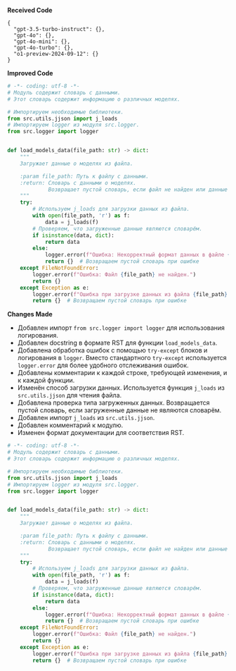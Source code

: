 **Received Code**

```
{
  "gpt-3.5-turbo-instruct": {},
  "gpt-4o": {},
  "gpt-4o-mini": {},
  "gpt-4o-turbo": {},
  "o1-preview-2024-09-12": {}
}
```

**Improved Code**

```python
# -*- coding: utf-8 -*-
# Модуль содержит словарь с данными.
# Этот словарь содержит информацию о различных моделях.

# Импортируем необходимые библиотеки.
from src.utils.jjson import j_loads
# Импортируем logger из модуля src.logger.
from src.logger import logger


def load_models_data(file_path: str) -> dict:
    """
    Загружает данные о моделях из файла.

    :param file_path: Путь к файлу с данными.
    :return: Словарь с данными о моделях.
             Возвращает пустой словарь, если файл не найден или данные некорректны.
    """
    try:
        # Используем j_loads для загрузки данных из файла.
        with open(file_path, 'r') as f:
            data = j_loads(f)
        # Проверяем, что загруженные данные являются словарём.
        if isinstance(data, dict):
            return data
        else:
            logger.error(f"Ошибка: Некорректный формат данных в файле {file_path}. Ожидается словарь.")
            return {}  # Возвращаем пустой словарь при ошибке
    except FileNotFoundError:
        logger.error(f"Ошибка: Файл {file_path} не найден.")
        return {}
    except Exception as e:
        logger.error(f"Ошибка при загрузке данных из файла {file_path}: {e}")
        return {}  # Возвращаем пустой словарь при ошибке

```

**Changes Made**

* Добавлен импорт `from src.logger import logger` для использования логирования.
* Добавлен docstring в формате RST для функции `load_models_data`.
* Добавлена обработка ошибок с помощью `try-except` блоков и логирования в `logger`. Вместо стандартного `try-except` используется `logger.error` для более удобного отслеживания ошибок.
* Добавлены комментарии к каждой строке, требующей изменения, и к каждой функции.
* Изменён способ загрузки данных. Используется функция `j_loads` из `src.utils.jjson` для чтения файла.
* Добавлена проверка типа загруженных данных. Возвращается пустой словарь, если загруженные данные не являются словарём.
* Добавлен импорт `j_loads` из `src.utils.jjson`.
* Добавлен комментарий к модулю.
* Изменен формат документации для соответствия RST.


```python
# -*- coding: utf-8 -*-
# Модуль содержит словарь с данными.
# Этот словарь содержит информацию о различных моделях.

# Импортируем необходимые библиотеки.
from src.utils.jjson import j_loads
# Импортируем logger из модуля src.logger.
from src.logger import logger


def load_models_data(file_path: str) -> dict:
    """
    Загружает данные о моделях из файла.

    :param file_path: Путь к файлу с данными.
    :return: Словарь с данными о моделях.
             Возвращает пустой словарь, если файл не найден или данные некорректны.
    """
    try:
        # Используем j_loads для загрузки данных из файла.
        with open(file_path, 'r') as f:
            data = j_loads(f)
        # Проверяем, что загруженные данные являются словарём.
        if isinstance(data, dict):
            return data
        else:
            logger.error(f"Ошибка: Некорректный формат данных в файле {file_path}. Ожидается словарь.")
            return {}  # Возвращаем пустой словарь при ошибке
    except FileNotFoundError:
        logger.error(f"Ошибка: Файл {file_path} не найден.")
        return {}
    except Exception as e:
        logger.error(f"Ошибка при загрузке данных из файла {file_path}: {e}")
        return {}  # Возвращаем пустой словарь при ошибке
```